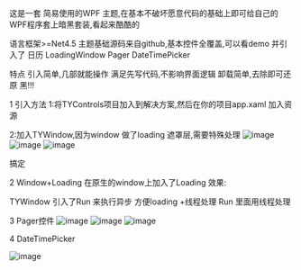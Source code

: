 这是一套 简易使用的WPF 主题,在基本不破坏愿意代码的基础上即可给自己的WPF程序套上暗黑套装,看起来酷酷的

 
语言框架>=Net4.5
主题基础源码来自github,基本控件全覆盖,可以看demo
并引入了
日历
LoadingWindow 
Pager 
DateTimePicker
 
特点	引入简单,几部就能操作 	满足先写代码,不影响界面逻辑	卸载简单,去除即可还原	   黑!!!
 
 
1	引入方法
1:将TYControls项目加入到解决方案,然后在你的项目app.xaml 加入资源
 
2:加入TYWindow,因为window 做了loading 遮罩层,需要特殊处理
 ![image](https://user-images.githubusercontent.com/18480528/221505619-4975de04-59d4-4369-9972-cb71a4000e07.png)
![image](https://user-images.githubusercontent.com/18480528/221505648-56b2711f-9290-46df-be8a-9661437a0b9c.png)
![image](https://user-images.githubusercontent.com/18480528/221505755-bafb773b-5cda-4ded-b2aa-ab6bc4621020.png)

 
 
 
搞定
 
2	Window+Loading
在原生的window上加入了Loading
效果:
 
 
TYWindow 引入了Run 来执行异步 方便loading +线程处理
Run 里面用线程处理
 
 
 
3	Pager控件
 ![image](https://user-images.githubusercontent.com/18480528/221505785-7211dac2-3030-48a4-a6f8-794b34b0c523.png)
![image](https://user-images.githubusercontent.com/18480528/221505809-505935ad-4648-447e-a7e0-d16b2d652ee0.png)
![image](https://user-images.githubusercontent.com/18480528/221505823-5a60b824-b299-47db-b068-8d74225e41b4.png)

 
 
 
 
 
 
 
4	DateTimePicker
 
 ![image](https://user-images.githubusercontent.com/18480528/221505841-03ed92d7-1b5e-45e9-9997-8de504eaf547.png)

 

